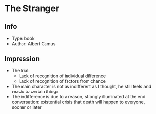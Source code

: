 # The Stranger

## Info
- Type: book
- Author: Albert Camus

## Impression
- The trial:
  - Lack of recognition of individual difference
  - Lack of recognition of factors from chance
- The main character is not as indifferent as I thought, he still feels and reacts to certain things
- The indifference is due to a reason, strongly illuminated at the end conversation:
existential crisis that death will happen to everyone, sooner or later